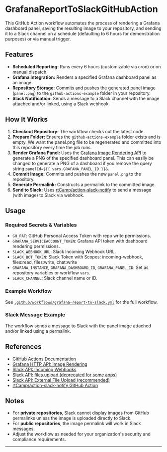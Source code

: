 # GrafanaReportToSlackGitHubAction

This GitHub Action workflow automates the process of rendering a Grafana dashboard panel, saving the resulting image to your repository, and sending it to a Slack channel on a schedule (defaulting to 6 hours for demonstration purposes) or via manual trigger.

## Features

- **Scheduled Reporting:** Runs every 6 hours (customizable via cron) or on manual dispatch.
- **Grafana Integration:** Renders a specified Grafana dashboard panel as an image.
- **Repository Storage:** Commits and pushes the generated panel image (`panel.png`) to the `github-actions-example` folder in your repository.
- **Slack Notification:** Sends a message to a Slack channel with the image attached and/or linked, using a Slack webhook.

## How It Works

1. **Checkout Repository:** The workflow checks out the latest code.
2. **Prepare Folder:** Ensures the `github-actions-example` folder exists and is empty. We want the panel.png file to be regenerated and committed into this repository every time the job runs. 
3. **Render Grafana Panel:** Uses the [Grafana Image Rendering API](https://grafana.com/docs/grafana/latest/developers/http_api/image_rendering/) to generate a PNG of the specified dashboard panel. This can easily be changed to generate a PNG of a dashboard if you remove the query string `panelId=${{ vars.GRAFANA_PANEL_ID }}&`.
4. **Commit Image:** Commits and pushes the new `panel.png` to the repository.
5. **Generate Permalink:** Constructs a permalink to the committed image.
6. **Send to Slack:** Uses [rtCamp/action-slack-notify](https://github.com/rtCamp/action-slack-notify) to send a message (with image) to Slack via webhook.

## Usage

### Required Secrets & Variables

- `GH_PAT`: GitHub Personal Access Token with repo write permissions.
- `GRAFANA_SERVICEACCOUNT_TOKEN`: Grafana API token with dashboard rendering permissions.
- `SLACK_WEBHOOK_URL`: Slack Incoming Webhook URL.
- `SLACK_BOT_TOKEN`: Slack Token with Scopes: incoming-webhook, files:read, files:write, chat:write
- `GRAFANA_INSTANCE`, `GRAFANA_DASHBOARD_ID`, `GRAFANA_PANEL_ID`: Set as repository variables or workflow `vars`.
- `SLACK_CHANNEL`: Slack channel name or ID.

### Example Workflow

See [`.github/workflows/grafana-report-to-slack.yml`](.github/workflows/grafana-report-to-slack.yml) for the full workflow.

### Slack Message Example

The workflow sends a message to Slack with the panel image attached and/or linked using a permalink.

## References

- [GitHub Actions Documentation](https://docs.github.com/en/actions)
- [Grafana HTTP API: Image Rendering](https://grafana.com/docs/grafana/latest/developers/http_api/image_rendering/)
- [Slack API: Incoming Webhooks](https://api.slack.com/messaging/webhooks)
- [Slack API: files.upload (deprecated for some apps)](https://api.slack.com/methods/files.upload)
- [Slack API: External File Upload (recommended)](https://api.slack.com/methods/files.getUploadURLExternal)
- [rtCamp/action-slack-notify GitHub Action](https://github.com/rtCamp/action-slack-notify)

## Notes

- For **private repositories**, Slack cannot display images from GitHub permalinks unless the image is uploaded directly to Slack.
- For **public repositories**, the image permalink will work in Slack messages.
- Adjust the workflow as needed for your organization's security and compliance requirements.

---
